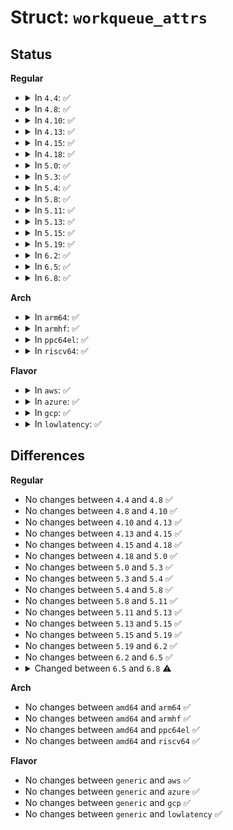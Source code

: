 # Struct: <code>workqueue_attrs</code>

## Status
<b>Regular</b>
<ul>
<li>
<details>
<summary>In <code>4.4</code>: ✅</summary>

```c
struct workqueue_attrs {
    int nice;
    cpumask_var_t cpumask;
    bool no_numa;
};
```
</details>
</li>
<li>
<details>
<summary>In <code>4.8</code>: ✅</summary>

```c
struct workqueue_attrs {
    int nice;
    cpumask_var_t cpumask;
    bool no_numa;
};
```
</details>
</li>
<li>
<details>
<summary>In <code>4.10</code>: ✅</summary>

```c
struct workqueue_attrs {
    int nice;
    cpumask_var_t cpumask;
    bool no_numa;
};
```
</details>
</li>
<li>
<details>
<summary>In <code>4.13</code>: ✅</summary>

```c
struct workqueue_attrs {
    int nice;
    cpumask_var_t cpumask;
    bool no_numa;
};
```
</details>
</li>
<li>
<details>
<summary>In <code>4.15</code>: ✅</summary>

```c
struct workqueue_attrs {
    int nice;
    cpumask_var_t cpumask;
    bool no_numa;
};
```
</details>
</li>
<li>
<details>
<summary>In <code>4.18</code>: ✅</summary>

```c
struct workqueue_attrs {
    int nice;
    cpumask_var_t cpumask;
    bool no_numa;
};
```
</details>
</li>
<li>
<details>
<summary>In <code>5.0</code>: ✅</summary>

```c
struct workqueue_attrs {
    int nice;
    cpumask_var_t cpumask;
    bool no_numa;
};
```
</details>
</li>
<li>
<details>
<summary>In <code>5.3</code>: ✅</summary>

```c
struct workqueue_attrs {
    int nice;
    cpumask_var_t cpumask;
    bool no_numa;
};
```
</details>
</li>
<li>
<details>
<summary>In <code>5.4</code>: ✅</summary>

```c
struct workqueue_attrs {
    int nice;
    cpumask_var_t cpumask;
    bool no_numa;
};
```
</details>
</li>
<li>
<details>
<summary>In <code>5.8</code>: ✅</summary>

```c
struct workqueue_attrs {
    int nice;
    cpumask_var_t cpumask;
    bool no_numa;
};
```
</details>
</li>
<li>
<details>
<summary>In <code>5.11</code>: ✅</summary>

```c
struct workqueue_attrs {
    int nice;
    cpumask_var_t cpumask;
    bool no_numa;
};
```
</details>
</li>
<li>
<details>
<summary>In <code>5.13</code>: ✅</summary>

```c
struct workqueue_attrs {
    int nice;
    cpumask_var_t cpumask;
    bool no_numa;
};
```
</details>
</li>
<li>
<details>
<summary>In <code>5.15</code>: ✅</summary>

```c
struct workqueue_attrs {
    int nice;
    cpumask_var_t cpumask;
    bool no_numa;
};
```
</details>
</li>
<li>
<details>
<summary>In <code>5.19</code>: ✅</summary>

```c
struct workqueue_attrs {
    int nice;
    cpumask_var_t cpumask;
    bool no_numa;
};
```
</details>
</li>
<li>
<details>
<summary>In <code>6.2</code>: ✅</summary>

```c
struct workqueue_attrs {
    int nice;
    cpumask_var_t cpumask;
    bool no_numa;
};
```
</details>
</li>
<li>
<details>
<summary>In <code>6.5</code>: ✅</summary>

```c
struct workqueue_attrs {
    int nice;
    cpumask_var_t cpumask;
    bool no_numa;
};
```
</details>
</li>
<li>
<details>
<summary>In <code>6.8</code>: ✅</summary>

```c
struct workqueue_attrs {
    int nice;
    cpumask_var_t cpumask;
    cpumask_var_t __pod_cpumask;
    bool affn_strict;
    enum wq_affn_scope affn_scope;
    bool ordered;
};
```
</details>
</li>
</ul>
<b>Arch</b>
<ul>
<li>
<details>
<summary>In <code>arm64</code>: ✅</summary>

```c
struct workqueue_attrs {
    int nice;
    cpumask_var_t cpumask;
    bool no_numa;
};
```
</details>
</li>
<li>
<details>
<summary>In <code>armhf</code>: ✅</summary>

```c
struct workqueue_attrs {
    int nice;
    cpumask_var_t cpumask;
    bool no_numa;
};
```
</details>
</li>
<li>
<details>
<summary>In <code>ppc64el</code>: ✅</summary>

```c
struct workqueue_attrs {
    int nice;
    cpumask_var_t cpumask;
    bool no_numa;
};
```
</details>
</li>
<li>
<details>
<summary>In <code>riscv64</code>: ✅</summary>

```c
struct workqueue_attrs {
    int nice;
    cpumask_var_t cpumask;
    bool no_numa;
};
```
</details>
</li>
</ul>
<b>Flavor</b>
<ul>
<li>
<details>
<summary>In <code>aws</code>: ✅</summary>

```c
struct workqueue_attrs {
    int nice;
    cpumask_var_t cpumask;
    bool no_numa;
};
```
</details>
</li>
<li>
<details>
<summary>In <code>azure</code>: ✅</summary>

```c
struct workqueue_attrs {
    int nice;
    cpumask_var_t cpumask;
    bool no_numa;
};
```
</details>
</li>
<li>
<details>
<summary>In <code>gcp</code>: ✅</summary>

```c
struct workqueue_attrs {
    int nice;
    cpumask_var_t cpumask;
    bool no_numa;
};
```
</details>
</li>
<li>
<details>
<summary>In <code>lowlatency</code>: ✅</summary>

```c
struct workqueue_attrs {
    int nice;
    cpumask_var_t cpumask;
    bool no_numa;
};
```
</details>
</li>
</ul>

## Differences
<b>Regular</b>
<ul>
<li>
No changes between <code>4.4</code> and <code>4.8</code> ✅
</li>
<li>
No changes between <code>4.8</code> and <code>4.10</code> ✅
</li>
<li>
No changes between <code>4.10</code> and <code>4.13</code> ✅
</li>
<li>
No changes between <code>4.13</code> and <code>4.15</code> ✅
</li>
<li>
No changes between <code>4.15</code> and <code>4.18</code> ✅
</li>
<li>
No changes between <code>4.18</code> and <code>5.0</code> ✅
</li>
<li>
No changes between <code>5.0</code> and <code>5.3</code> ✅
</li>
<li>
No changes between <code>5.3</code> and <code>5.4</code> ✅
</li>
<li>
No changes between <code>5.4</code> and <code>5.8</code> ✅
</li>
<li>
No changes between <code>5.8</code> and <code>5.11</code> ✅
</li>
<li>
No changes between <code>5.11</code> and <code>5.13</code> ✅
</li>
<li>
No changes between <code>5.13</code> and <code>5.15</code> ✅
</li>
<li>
No changes between <code>5.15</code> and <code>5.19</code> ✅
</li>
<li>
No changes between <code>5.19</code> and <code>6.2</code> ✅
</li>
<li>
No changes between <code>6.2</code> and <code>6.5</code> ✅
</li>
<li>
<details>
<summary>Changed between <code>6.5</code> and <code>6.8</code> ⚠️</summary>
<ul>
<li>
<b>Field added. </b>
<code>cpumask_var_t __pod_cpumask</code>
</li>
<li>
<b>Field added. </b>
<code>bool affn_strict</code>
</li>
<li>
<b>Field added. </b>
<code>enum wq_affn_scope affn_scope</code>
</li>
<li>
<b>Field added. </b>
<code>bool ordered</code>
</li>
<li>
<b>Field removed. </b>
<code>bool no_numa</code>
</li>
</ul>
</details>
</li>
</ul>
<b>Arch</b>
<ul>
<li>
No changes between <code>amd64</code> and <code>arm64</code> ✅
</li>
<li>
No changes between <code>amd64</code> and <code>armhf</code> ✅
</li>
<li>
No changes between <code>amd64</code> and <code>ppc64el</code> ✅
</li>
<li>
No changes between <code>amd64</code> and <code>riscv64</code> ✅
</li>
</ul>
<b>Flavor</b>
<ul>
<li>
No changes between <code>generic</code> and <code>aws</code> ✅
</li>
<li>
No changes between <code>generic</code> and <code>azure</code> ✅
</li>
<li>
No changes between <code>generic</code> and <code>gcp</code> ✅
</li>
<li>
No changes between <code>generic</code> and <code>lowlatency</code> ✅
</li>
</ul>
